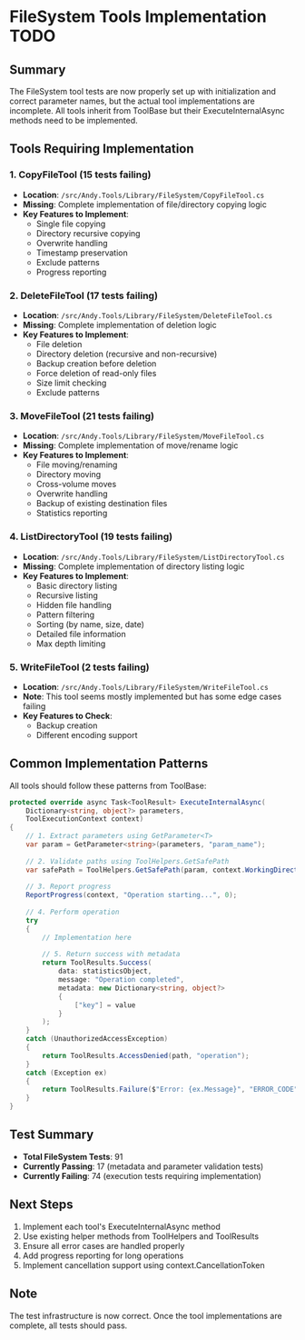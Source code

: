 # FileSystem Tools Implementation TODO

## Summary
The FileSystem tool tests are now properly set up with initialization and correct parameter names, but the actual tool implementations are incomplete. All tools inherit from ToolBase but their ExecuteInternalAsync methods need to be implemented.

## Tools Requiring Implementation

### 1. CopyFileTool (15 tests failing)
- **Location**: `/src/Andy.Tools/Library/FileSystem/CopyFileTool.cs`
- **Missing**: Complete implementation of file/directory copying logic
- **Key Features to Implement**:
  - Single file copying
  - Directory recursive copying
  - Overwrite handling
  - Timestamp preservation
  - Exclude patterns
  - Progress reporting

### 2. DeleteFileTool (17 tests failing)
- **Location**: `/src/Andy.Tools/Library/FileSystem/DeleteFileTool.cs`
- **Missing**: Complete implementation of deletion logic
- **Key Features to Implement**:
  - File deletion
  - Directory deletion (recursive and non-recursive)
  - Backup creation before deletion
  - Force deletion of read-only files
  - Size limit checking
  - Exclude patterns

### 3. MoveFileTool (21 tests failing)
- **Location**: `/src/Andy.Tools/Library/FileSystem/MoveFileTool.cs`
- **Missing**: Complete implementation of move/rename logic
- **Key Features to Implement**:
  - File moving/renaming
  - Directory moving
  - Cross-volume moves
  - Overwrite handling
  - Backup of existing destination files
  - Statistics reporting

### 4. ListDirectoryTool (19 tests failing)
- **Location**: `/src/Andy.Tools/Library/FileSystem/ListDirectoryTool.cs`
- **Missing**: Complete implementation of directory listing logic
- **Key Features to Implement**:
  - Basic directory listing
  - Recursive listing
  - Hidden file handling
  - Pattern filtering
  - Sorting (by name, size, date)
  - Detailed file information
  - Max depth limiting

### 5. WriteFileTool (2 tests failing)
- **Location**: `/src/Andy.Tools/Library/FileSystem/WriteFileTool.cs`
- **Note**: This tool seems mostly implemented but has some edge cases failing
- **Key Features to Check**:
  - Backup creation
  - Different encoding support

## Common Implementation Patterns

All tools should follow these patterns from ToolBase:

```csharp
protected override async Task<ToolResult> ExecuteInternalAsync(
    Dictionary<string, object?> parameters, 
    ToolExecutionContext context)
{
    // 1. Extract parameters using GetParameter<T>
    var param = GetParameter<string>(parameters, "param_name");
    
    // 2. Validate paths using ToolHelpers.GetSafePath
    var safePath = ToolHelpers.GetSafePath(param, context.WorkingDirectory);
    
    // 3. Report progress
    ReportProgress(context, "Operation starting...", 0);
    
    // 4. Perform operation
    try
    {
        // Implementation here
        
        // 5. Return success with metadata
        return ToolResults.Success(
            data: statisticsObject,
            message: "Operation completed",
            metadata: new Dictionary<string, object?>
            {
                ["key"] = value
            }
        );
    }
    catch (UnauthorizedAccessException)
    {
        return ToolResults.AccessDenied(path, "operation");
    }
    catch (Exception ex)
    {
        return ToolResults.Failure($"Error: {ex.Message}", "ERROR_CODE", details: ex);
    }
}
```

## Test Summary
- **Total FileSystem Tests**: 91
- **Currently Passing**: 17 (metadata and parameter validation tests)
- **Currently Failing**: 74 (execution tests requiring implementation)

## Next Steps
1. Implement each tool's ExecuteInternalAsync method
2. Use existing helper methods from ToolHelpers and ToolResults
3. Ensure all error cases are handled properly
4. Add progress reporting for long operations
5. Implement cancellation support using context.CancellationToken

## Note
The test infrastructure is now correct. Once the tool implementations are complete, all tests should pass.